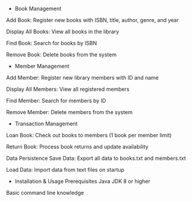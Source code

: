 - Book Management

Add Book: Register new books with ISBN, title, author, genre, and year

Display All Books: View all books in the library

Find Book: Search for books by ISBN

Remove Book: Delete books from the system


-  Member Management

Add Member: Register new library members with ID and name

Display All Members: View all registered members

Find Member: Search for members by ID

Remove Member: Delete members from the system


-  	Transaction Management

Loan Book: Check out books to members (1 book per member limit)

Return Book: Process book returns and update availability

Data Persistence
Save Data: Export all data to books.txt and members.txt

Load Data: Import data from text files on startup

-  Installation & Usage
Prerequisites
Java JDK 8 or higher

Basic command line knowledge
